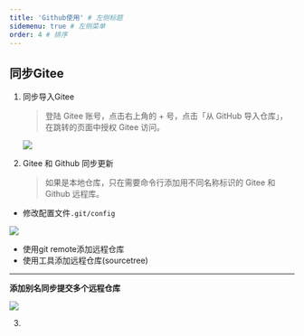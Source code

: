 ```yaml
---
title: 'Github使用' # 左侧标题
sidemenu: true # 左侧菜单
order: 4 # 排序
---
```



## 同步Gitee

1. 同步导入Gitee
   > 登陆 Gitee 账号，点击右上角的 + 号，点击「从 GitHub 导入仓库」，在跳转的页面中授权 Gitee 访问。

   ![](https://images.gitee.com/uploads/images/2020/1228/112528_a7793116_7722649.png)

2. Gitee 和 Github 同步更新
   > 如果是本地仓库，只在需要命令行添加用不同名称标识的 Gitee  和 Github 远程库。
  - 修改配置文件`.git/config`

   ![](https://cdn.jsdelivr.net/gh/StupidUr/images@main/notes/20220526115915.png)

  - 使用git remote添加远程仓库
  - 使用工具添加远程仓库(sourcetree)
  ----
  
  **添加别名同步提交多个远程仓库**

  ![](https://cdn.jsdelivr.net/gh/StupidUr/images@main/notes/20220526120741.png)

3. 

   

